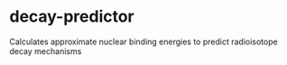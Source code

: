 # decay-predictor
Calculates approximate nuclear binding energies to predict radioisotope decay mechanisms
